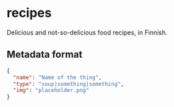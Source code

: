 # recipes

Delicious and not-so-delicious food recipes, in Finnish.

## Metadata format

```json
{
  "name": "Name of the thing",
  "type": "soup|something|something",
  "img": "placeholder.png"
}
```
